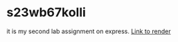 # s23wb67kolli 
it is my second lab assignment on express.
[Link to render](https://s23wb67kolli.onrender.com "link to render")

